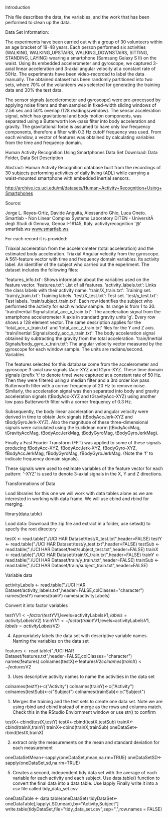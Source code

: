 Introduction

This file describes the data, the variables, and the work that has been performed to clean up the data.

Data Set Information:

The experiments have been carried out with a group of 30 volunteers within an age bracket of 19-48 years. Each person performed six activities (WALKING, WALKING_UPSTAIRS, WALKING_DOWNSTAIRS, SITTING, STANDING, LAYING) wearing a smartphone (Samsung Galaxy S II) on the waist. Using its embedded accelerometer and gyroscope, we captured 3-axial linear acceleration and 3-axial angular velocity at a constant rate of 50Hz. The experiments have been video-recorded to label the data manually. The obtained dataset has been randomly partitioned into two sets, where 70% of the volunteers was selected for generating the training data and 30% the test data.

The sensor signals (accelerometer and gyroscope) were pre-processed by applying noise filters and then sampled in fixed-width sliding windows of 2.56 sec and 50% overlap (128 readings/window). The sensor acceleration signal, which has gravitational and body motion components, was separated using a Butterworth low-pass filter into body acceleration and gravity. The gravitational force is assumed to have only low frequency components, therefore a filter with 0.3 Hz cutoff frequency was used. From each window, a vector of features was obtained by calculating variables from the time and frequency domain. 

Human Activity Recognition Using Smartphones Data Set 
Download: Data Folder, Data Set Description

Abstract: Human Activity Recognition database built from the recordings of 30 subjects performing activities of daily living (ADL) while carrying a waist-mounted smartphone with embedded inertial sensors.

http://archive.ics.uci.edu/ml/datasets/Human+Activity+Recognition+Using+Smartphones

Source:

Jorge L. Reyes-Ortiz, Davide Anguita, Alessandro Ghio, Luca Oneto. 
Smartlab - Non Linear Complex Systems Laboratory 
DITEN - UniversitÃ  degli Studi di Genova, Genoa I-16145, Italy. 
activityrecognition '@' smartlab.ws 
www.smartlab.ws 

For each record it is provided:

Triaxial acceleration from the accelerometer (total acceleration) and the estimated body acceleration.
Triaxial Angular velocity from the gyroscope.
A 561-feature vector with time and frequency domain variables.
Its activity label.
An identifier of the subject who carried out the experiment.
The dataset includes the following files:

'features_info.txt': Shows information about the variables used on the feature vector.
'features.txt': List of all features.
'activity_labels.txt': Links the class labels with their activity name.
'train/X_train.txt': Training set.
'train/y_train.txt': Training labels.
'test/X_test.txt': Test set.
'test/y_test.txt': Test labels.
'train/subject_train.txt': Each row identifies the subject who performed the activity for each window sample. Its range is from 1 to 30.
'train/Inertial Signals/total_acc_x_train.txt': The acceleration signal from the smartphone accelerometer X axis in standard gravity units 'g'. Every row shows a 128 element vector. The same description applies for the 'total_acc_x_train.txt' and 'total_acc_z_train.txt' files for the Y and Z axis.
'train/Inertial Signals/body_acc_x_train.txt': The body acceleration signal obtained by subtracting the gravity from the total acceleration.
'train/Inertial Signals/body_gyro_x_train.txt': The angular velocity vector measured by the gyroscope for each window sample. The units are radians/second.
Variables

The features selected for this database come from the accelerometer and gyroscope 3-axial raw signals tAcc-XYZ and tGyro-XYZ. These time domain signals (prefix 't' to denote time) were captured at a constant rate of 50 Hz. Then they were filtered using a median filter and a 3rd order low pass Butterworth filter with a corner frequency of 20 Hz to remove noise. Similarly, the acceleration signal was then separated into body and gravity acceleration signals (tBodyAcc-XYZ and tGravityAcc-XYZ) using another low pass Butterworth filter with a corner frequency of 0.3 Hz.

Subsequently, the body linear acceleration and angular velocity were derived in time to obtain Jerk signals (tBodyAccJerk-XYZ and tBodyGyroJerk-XYZ). Also the magnitude of these three-dimensional signals were calculated using the Euclidean norm (tBodyAccMag, tGravityAccMag, tBodyAccJerkMag, tBodyGyroMag, tBodyGyroJerkMag).

Finally a Fast Fourier Transform (FFT) was applied to some of these signals producing fBodyAcc-XYZ, fBodyAccJerk-XYZ, fBodyGyro-XYZ, fBodyAccJerkMag, fBodyGyroMag, fBodyGyroJerkMag. (Note the 'f' to indicate frequency domain signals).

These signals were used to estimate variables of the feature vector for each pattern:
'-XYZ' is used to denote 3-axial signals in the X, Y and Z directions.

Transformations of Data

Load libraries for this one we will work with data tables alone as we are interested in working with data frame. We will use cbind and rbind for merging.

library(data.table)

Load data: Download the zip file and extract in a folder, use setwd() to specfy the root directory 

testX <- read.table("./UCI HAR Dataset/test/X_test.txt",header=FALSE)
testY <- read.table("./UCI HAR Dataset/test/y_test.txt",header=FALSE)
testSub <- read.table("./UCI HAR Dataset/test/subject_test.txt",header=FALSE)
trainX <- read.table("./UCI HAR Dataset/train/X_train.txt",header=FALSE)
trainY <- read.table("./UCI HAR Dataset/train/y_train.txt",header=FALSE)
trainSub <- read.table("./UCI HAR Dataset/train/subject_train.txt",header=FALSE)

Variable data

activityLabels <- read.table("./UCI HAR Dataset/activity_labels.txt",header=FALSE,colClasses="character")
names(testY)
names(trainY)
names(activityLabels)

Convert it into factor variables

testY$V1 <- factor(testY$V1,levels=activityLabels$V1,labels=activityLabels$V2)
trainY$V1 <- factor(trainY$V1,levels=activityLabels$V1,labels=activityLabels$V2)

4. Appropriately labels the data set with descriptive variable names. 
Naming the variables on the data set

features <- read.table("./UCI HAR Dataset/features.txt",header=FALSE,colClasses="character")
names(features)
colnames(testX)<-features$V2
colnames(trainX)<-features$V2

3. Uses descriptive activity names to name the activities in the data set

colnames(testY)<-c("Activity")
colnames(trainY)<-c("Activity")
colnames(testSub)<-c("Subject")
colnames(trainSub)<-c("Subject")

1. Merges the training and the test sets to create one data set.
Note we are using rbind and cbind instead of merge as the rows and columns match.
Check this in the RStudio Enviornment window or use str() to confirm

testX<-cbind(testX,testY)
testX<-cbind(testX,testSub)
trainX<-cbind(trainX,trainY)
trainX<-cbind(trainX,trainSub)
oneDataSet<-rbind(testX,trainX)

2. extract only the measurements on the mean and standard deviation for each measurement

oneDataSetMean<-sapply(oneDataSet,mean,na.rm=TRUE)
oneDataSetSD<-sapply(oneDataSet,sd,na.rm=TRUE)

5. Creates a second, independent tidy data set with the average of each variable for each activity and each subject.
Use data.table() function to convert the final data into a data table. Use lapply
Finally write it into a csv file called tidy_data_set.csv

oneDataTable <- data.table(oneDataSet)
tidyDataSet<-oneDataTable[,lapply(.SD,mean),by="Activity,Subject"]
write.table(tidyDataSet,file="tidy_data_set.csv",sep=",",row.names = FALSE)

